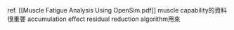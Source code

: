 ref. [[Muscle Fatigue Analysis Using OpenSim.pdf]]
muscle capability的資料很重要
accumulation effect
residual reduction algorithm用來